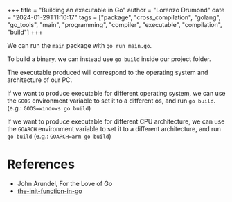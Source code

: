+++
title = "Building an executable in Go"
author = "Lorenzo Drumond"
date = "2024-01-29T11:10:17"
tags = ["package",  "cross_compilation",  "golang",  "go_tools",  "main",  "programming",  "compiler",  "executable",  "compilation",  "build"]
+++


We can run the `main` package with `go run main.go`.

To build a binary, we can instead use `go build` inside our project folder.

The executable produced will correspond to the operating system and architecture of our PC.

If we want to produce executable for different operating system, we can use the `GOOS` environment variable to set it to a different os, and run `go build`. (e.g.: `GOOS=windows go build`)

If we want to produce executable for different CPU architecture, we can use the `GOARCH` environment variable to set it to a different architecture, and run `go build` (e.g.: `GOARCH=arm go build`)

# References
- John Arundel, For the Love of Go
- [the-init-function-in-go](/wiki/the-init-function-in-go/)
